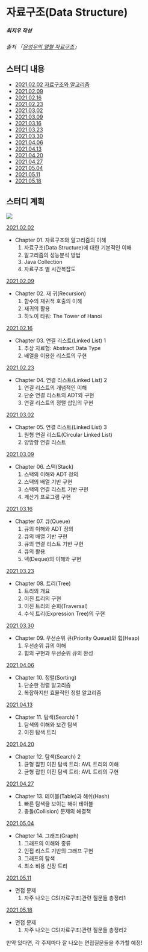 # 자료구조(Data Structure)

##### 최지우 작성

###### 출처 「[윤성우의 열혈 자료구조](http://www.yes24.com/Product/Goods/6214396)」

## 스터디 내용
- [2021.02.02 자료구조와 알고리즘](https://github.com/ERrorASER/CS/blob/jw/jw/DS/%5B2021%2002%2002%5D.md)
- [2021.02.09]()
- [2021.02.16]()
- [2021.02.23]()
- [2021.03.02]()
- [2021.03.09]()
- [2021.03.16]()
- [2021.03.23]()
- [2021.03.30]()
- [2021.04.06]()
- [2021.04.13]()
- [2021.04.20]()
- [2021.04.27]()
- [2021.05.04]()
- [2021.05.11]()
- [2021.05.18]()

## 스터디 계획
![](https://images.velog.io/images/humblechoi/post/c6c71582-35ae-4cca-81e6-1438e67e05da/image.png)

[2021.02.02](https://github.com/ERrorASER/CS/blob/jw/jw/DS/%5B2021%2002%2002%5D.md)
* Chapter 01. 자료구조와 알고리즘의 이해
  1. 자료구조(Data Structure)에 대한 기본적인 이해
  2. 알고리즘의 성능분석 방법
  3. Java Collection
  4. 자료구조 별 시간복잡도

[2021.02.09]()
* Chapter 02. 재 귀(Recursion)
  1. 함수의 재귀적 호출의 이해
  2. 재귀의 활용
  3. 하노이 타워: The Tower of Hanoi

[2021.02.16]()
* Chapter 03. 연결 리스트(Linked List) 1
  1. 추상 자료형: Abstract Data Type
  2. 배열을 이용한 리스트의 구현


[2021.02.23]()
* Chapter 04. 연결 리스트(Linked List) 2
  1. 연결 리스트의 개념적인 이해
  2. 단순 연결 리스트의 ADT와 구현
  3. 연결 리스트의 정렬 삽입의 구현

[2021.03.02]()
* Chapter 05. 연결 리스트(Linked List) 3
  1. 원형 연결 리스트(Circular Linked List)
  2. 양방향 연결 리스트

[2021.03.09]()
* Chapter 06. 스택(Stack)
  1. 스택의 이해와 ADT 정의
  2. 스택의 배열 기반 구현
  3. 스택의 연결 리스트 기반 구현
  4. 계산기 프로그램 구현

[2021.03.16]()
* Chapter 07. 큐(Queue)
  1. 큐의 이해와 ADT 정의
  2. 큐의 배열 기반 구현
  3. 큐의 연결 리스트 기반 구현
  4. 큐의 활용
  5. 덱(Deque)의 이해와 구현

[2021.03.23]()
* Chapter 08. 트리(Tree)
  1. 트리의 개요
  2. 이진 트리의 구현
  3. 이진 트리의 순회(Traversal)
  4. 수식 트리(Expression Tree)의 구현

[2021.03.30]()
* Chapter 09. 우선순위 큐(Priority Queue)와 힙(Heap)
  1. 우선순위 큐의 이해
  2. 힙의 구현과 우선순위 큐의 완성

[2021.04.06]()
* Chapter 10. 정렬(Sorting)
  1. 단순한 정렬 알고리즘
  2. 복잡하지만 효율적인 정렬 알고리즘

[2021.04.13]()
* Chapter 11. 탐색(Search) 1
  1. 탐색의 이해와 보간 탐색
  2. 이진 탐색 트리

[2021.04.20]()
* Chapter 12. 탐색(Search) 2
  1. 균형 잡힌 이진 탐색 트리: AVL 트리의 이해
  2. 균형 잡힌 이진 탐색 트리: AVL 트리의 구현

[2021.04.27]()
* Chapter 13. 테이블(Table)과 해쉬(Hash)
  1. 빠른 탐색을 보이는 해쉬 테이블
  2. 충돌(Collision) 문제의 해결책

[2021.05.04]()
* Chapter 14. 그래프(Graph)
  1. 그래프의 이해와 종류
  2. 인접 리스트 기반의 그래프 구현
  3. 그래프의 탐색
  4. 최소 비용 신장 트리

[2021.05.11]()
* 면접 문제
  1. 자주 나오는 CS(자료구조)관련 질문들 총정리1

[2021.05.18]()
* 면접 문제
  1. 자주 나오는 CS(자료구조)관련 질문들 총정리2

만약 있다면, 각 주제마다 잘 나오는 면접질문들을 추가할 예정!

